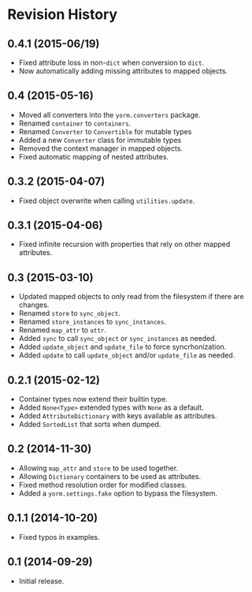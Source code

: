 # Revision History

## 0.4.1 (2015-06/19)

- Fixed attribute loss in non-`dict` when conversion to `dict`.
- Now automatically adding missing attributes to mapped objects.

## 0.4 (2015-05-16)

- Moved all converters into the `yorm.converters` package.
- Renamed `container` to `containers`.
- Renamed `Converter` to `Convertible` for mutable types
- Added a new `Converter` class for immutable types
- Removed the context manager in mapped objects.
- Fixed automatic mapping of nested attributes.

## 0.3.2 (2015-04-07)

- Fixed object overwrite when calling `utilities.update`.

## 0.3.1 (2015-04-06)

- Fixed infinite recursion with properties that rely on other mapped attributes.

## 0.3 (2015-03-10)

- Updated mapped objects to only read from the filesystem if there are changes.
- Renamed `store` to `sync_object`.
- Renamed `store_instances` to `sync_instances`.
- Renamed `map_attr` to `attr`.
- Added `sync` to call `sync_object` or `sync_instances` as needed.
- Added `update_object` and `update_file` to force syncrhonization.
- Added `update` to call `update_object` and/or `update_file` as needed.

## 0.2.1 (2015-02-12)

- Container types now extend their builtin type.
- Added `None<Type>` extended types with `None` as a default.
- Added `AttributeDictionary` with keys available as attributes.
- Added `SortedList` that sorts when dumped.

## 0.2 (2014-11-30)

- Allowing `map_attr` and `store` to be used together.
- Allowing `Dictionary` containers to be used as attributes.
- Fixed method resolution order for modified classes.
- Added a `yorm.settings.fake` option to bypass the filesystem.

## 0.1.1 (2014-10-20)

- Fixed typos in examples.

## 0.1 (2014-09-29)

 - Initial release.
